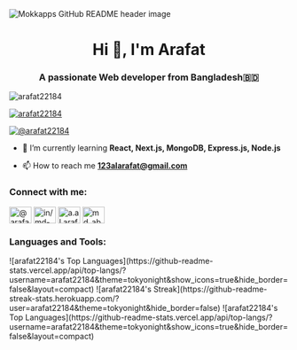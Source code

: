 <img src="https://res.cloudinary.com/ddckuxsjx/image/upload/v1750791270/GitHub-Banner_hd1hmc.png" alt="Mokkapps GitHub README header image">

<h1 align="center">Hi 👋, I'm Arafat</h1>
<h3 align="center">A passionate Web developer from Bangladesh🇧🇩</h3>

<p align="left"> <img src="https://komarev.com/ghpvc/?username=arafat22184&label=Profile%20views&color=0e75b6&style=flat" alt="arafat22184" /> </p>

<p align="left"> <a href="https://github.com/ryo-ma/github-profile-trophy"><img src="https://github-profile-trophy.vercel.app/?username=arafat22184" alt="arafat22184" /></a> </p>

<p align="left"> <a href="https://twitter.com/@arafat22184" target="blank"><img src="https://img.shields.io/twitter/follow/@arafat22184?logo=twitter&style=for-the-badge" alt="@arafat22184" /></a> </p>

- 🌱 I’m currently learning **React, Next.js, MongoDB, Express.js, Node.js**

- 📫 How to reach me **123alarafat@gmail.com**

<h3 align="left">Connect with me:</h3>
<p align="left">
<a href="https://twitter.com/@arafat22184" target="blank"><img align="center" src="https://raw.githubusercontent.com/rahuldkjain/github-profile-readme-generator/master/src/images/icons/Social/twitter.svg" alt="@arafat22184" height="30" width="40" /></a>
<a href="https://linkedin.com/in/in/md-abdulla-all-arafat-8a9892200" target="blank"><img align="center" src="https://raw.githubusercontent.com/rahuldkjain/github-profile-readme-generator/master/src/images/icons/Social/linked-in-alt.svg" alt="in/md-abdulla-all-arafat-8a9892200" height="30" width="40" /></a>
<a href="https://fb.com/a.al.arafat.5" target="blank"><img align="center" src="https://raw.githubusercontent.com/rahuldkjain/github-profile-readme-generator/master/src/images/icons/Social/facebook.svg" alt="a.al.arafat.5" height="30" width="40" /></a>
<a href="https://instagram.com/md_abdulla_all_arafat" target="blank"><img align="center" src="https://raw.githubusercontent.com/rahuldkjain/github-profile-readme-generator/master/src/images/icons/Social/instagram.svg" alt="md_abdulla_all_arafat" height="30" width="40" /></a>
</p>

<h3 align="left">Languages and Tools:</h3>
![arafat22184's Top Languages](https://github-readme-stats.vercel.app/api/top-langs/?username=arafat22184&theme=tokyonight&show_icons=true&hide_border=false&layout=compact)
![arafat22184's Streak](https://github-readme-streak-stats.herokuapp.com/?user=arafat22184&theme=tokyonight&hide_border=false)
![arafat22184's Top Languages](https://github-readme-stats.vercel.app/api/top-langs/?username=arafat22184&theme=tokyonight&show_icons=true&hide_border=false&layout=compact)
